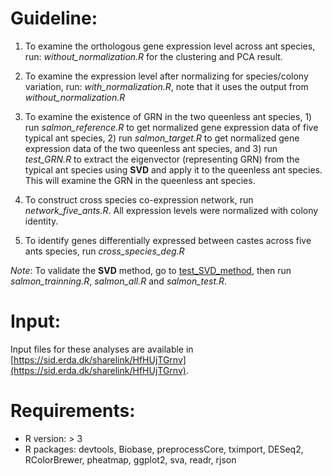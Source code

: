 # Guideline:
1. To examine the orthologous gene expression level across ant species, run: *without_normalization.R* for the clustering and PCA result.

2. To examine the expression level after normalizing for species/colony variation, run: *with_normalization.R*, note that it uses the output from *without_normalization.R*

3. To examine the existence of GRN in the two queenless ant species, 1) run *salmon_reference.R* to get normalized gene expression data of five typical ant species, 2) run *salmon_target.R* to get normalized gene expression data of the two queenless ant species, and 3) run *test_GRN.R* to extract the eigenvector (representing GRN) from the typical ant species using **SVD** and apply it to the queenless ant species. This will examine the GRN in the queenless ant species. 

4. To construct cross species co-expression network, run *network_five_ants.R*. All expression levels were normalized with colony identity.

5. To identify genes differentially expressed between castes across five ants species, run *cross_species_deg.R*

*Note*: To validate the **SVD** method, go to [test_SVD_method](https://github.com/StanQiu/ant_brain_comparative/tree/master/04_Cross_species_analysis/test_SVD_method), then run *salmon_trainning.R*, *salmon_all.R* and *salmon_test.R*.

# Input:
Input files for these analyses are available in [https://sid.erda.dk/sharelink/HfHUjTGrnv](https://sid.erda.dk/sharelink/HfHUjTGrnv).

# Requirements:
* R version: > 3
* R packages: devtools, Biobase, preprocessCore, tximport, DESeq2, RColorBrewer, pheatmap, ggplot2, sva, readr, rjson
